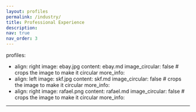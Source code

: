 ```yaml
---
layout: profiles
permalink: /industry/
title: Professional Experience
description: 
nav: true
nav_order: 3
---
```


profiles:
  - align: right
    image: ebay.jpg
    content: ebay.md
    image_circular: false # crops the image to make it circular
    more_info:
  - align: left
    image: skf.jpg
    content: skf.md
    image_circular: false # crops the image to make it circular
    more_info:
  - align: right
    image: rafael.png
    content: rafael.md
    image_circular: false # crops the image to make it circular
    more_info:
---
